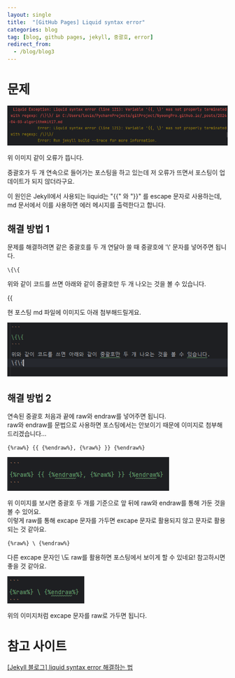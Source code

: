 ```yaml
---
layout: single
title:  "[GitHub Pages] Liquid syntax error"
categories: blog
tag: [blog, github pages, jekyll, 중괄호, error]
redirect_from:
  - /blog/blog3
---
```


# 문제

![img.png](/images/2024-04-03/brace-error.png)

위 이미지 같이 오류가 뜹니다.

중괄호가 두 개 연속으로 들어가는 포스팅을 하고 있는데 저 오류가 뜨면서 포스팅이 업데이트가 되지 않더라구요.

이 원인은 Jekyll에서 사용되는 liquid는 "\{\{" 와 "\}\}" 를 escape 문자로 사용하는데,
md 문서에서 이를 사용하면 에러 메시지를 출력한다고 합니다.

## 해결 방법 1
문제를 해결하려면 같은 중괄호를 두 개 연달아 쓸 때 중괄호에 '\\' 문자를 넣어주면 됩니다.

```
\{\{
```
위와 같이 코드를 쓰면 아래와 같이 중괄호만 두 개 나오는 것을 볼 수 있습니다.  

\{\{

현 포스팅 md 파일에 이미지도 아래 첨부해드릴게요.  

![img.png](/images/2024-04-03/mdfile.png)

## 해결 방법 2
연속된 중괄호 처음과 끝에 raw와 endraw를 넣어주면 됩니다.  
raw와 endraw를 문법으로 사용하면 포스팅에서는 안보이기 때문에 이미지로 첨부해드리겠습니다...

```
{%raw%} {{ {%endraw%}, {%raw%} }} {%endraw%}
``` 

![img.png](/images/2024-04-03/raw-ex.png)

위 이미지를 보시면 중괄호 두 개를 기준으로 앞 뒤에 raw와 endraw를 통해 가둔 것을 볼 수 있어요.  
이렇게 raw를 통해 excape 문자를 가두면 excape 문자로 활용되지 않고 문자로 활용되는 것 같아요.

```
{%raw%} \ {%endraw%}
```

다른 excape 문자인 \\도 raw를 활용하면 포스팅에서 보이게 할 수 있네요! 
참고하시면 좋을 것 같아요.

![img.png](/images/2024-04-03/excape-ex.png)

위의 이미지처럼 excape 문자를 raw로 가두면 됩니다.

# 참고 사이트
[[Jekyll 블로그] liquid syntax error 해결하는 법](https://jeonyoungho.github.io/posts/liquid-syntax-error-%ED%95%B4%EA%B2%B0/)  
